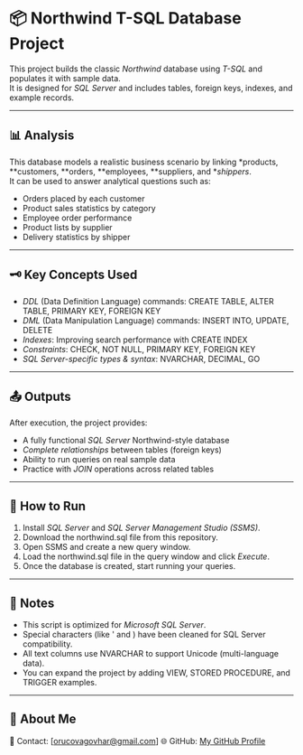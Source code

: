 # 📦 Northwind T-SQL Database Project

This project builds the classic *Northwind* database using *T-SQL* and populates it with sample data.  
It is designed for *SQL Server* and includes tables, foreign keys, indexes, and example records.

---

## 📊 Analysis
This database models a realistic business scenario by linking *products, **customers, **orders, **employees, **suppliers, and **shippers*.  
It can be used to answer analytical questions such as:
- Orders placed by each customer
- Product sales statistics by category
- Employee order performance
- Product lists by supplier
- Delivery statistics by shipper

---

## 🗝 Key Concepts Used
- *DDL* (Data Definition Language) commands: CREATE TABLE, ALTER TABLE, PRIMARY KEY, FOREIGN KEY
- *DML* (Data Manipulation Language) commands: INSERT INTO, UPDATE, DELETE
- *Indexes*: Improving search performance with CREATE INDEX
- *Constraints*: CHECK, NOT NULL, PRIMARY KEY, FOREIGN KEY
- *SQL Server-specific types & syntax*: NVARCHAR, DECIMAL, GO

---

## 📤 Outputs
After execution, the project provides:
- A fully functional *SQL Server* Northwind-style database
- *Complete relationships* between tables (foreign keys)
- Ability to run queries on real sample data
- Practice with *JOIN* operations across related tables

---

## 🚀 How to Run
1. Install *SQL Server* and *SQL Server Management Studio (SSMS)*.
2. Download the northwind.sql file from this repository.
3. Open SSMS and create a new query window.
4. Load the northwind.sql file in the query window and click *Execute*.
5. Once the database is created, start running your queries.

---

## 📝 Notes
- This script is optimized for *Microsoft SQL Server*.
- Special characters (like ' and \) have been cleaned for SQL Server compatibility.
- All text columns use NVARCHAR to support Unicode (multi-language data).
- You can expand the project by adding VIEW, STORED PROCEDURE, and TRIGGER examples.

---

## 👤 About Me
📩 Contact: [orucovagovhar@gmail.com] 
🌐 GitHub: [My GitHub Profile](https://github.com/GovharOrujova)
